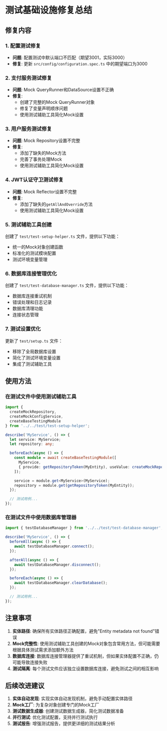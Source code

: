 # 测试基础设施修复总结

## 修复内容

### 1. 配置测试修复

- **问题**: 配置测试中默认端口不匹配（期望3001，实际3000）
- **修复**: 更新 `src/config/configuration.spec.ts` 中的期望端口为3000

### 2. 支付服务测试修复

- **问题**: Mock QueryRunner和DataSource设置不正确
- **修复**: 
  - 创建了完整的Mock QueryRunner对象
  - 修复了变量声明顺序问题
  - 使用测试辅助工具简化Mock设置

### 3. 用户服务测试修复

- **问题**: Mock Repository设置不完整
- **修复**: 
  - 添加了缺失的Mock方法
  - 完善了事务处理Mock
  - 使用测试辅助工具简化Mock设置

### 4. JWT认证守卫测试修复

- **问题**: Mock Reflector设置不完整
- **修复**: 
  - 添加了缺失的`getAllAndOverride`方法
  - 使用测试辅助工具简化Mock设置

### 5. 测试辅助工具创建

创建了 `test/test-setup-helper.ts` 文件，提供以下功能：
- 统一的Mock对象创建函数
- 标准化的测试模块配置
- 测试环境变量管理

### 6. 数据库连接管理优化

创建了 `test/test-database-manager.ts` 文件，提供以下功能：
- 数据库连接重试机制
- 错误处理和日志记录
- 数据库清理功能
- 连接状态管理

### 7. 测试设置优化

更新了 `test/setup.ts` 文件：
- 移除了全局数据库设置
- 简化了测试环境变量设置
- 集成了测试辅助工具

## 使用方法

### 在测试文件中使用测试辅助工具

```typescript
import { 
  createMockRepository,
  createMockConfigService,
  createBaseTestingModule
} from '../../test/test-setup-helper';

describe('MyService', () => {
  let service: MyService;
  let repository: any;

  beforeEach(async () => {
    const module = await createBaseTestingModule([
      MyService,
      { provide: getRepositoryToken(MyEntity), useValue: createMockRepository() }
    ]);

    service = module.get<MyService>(MyService);
    repository = module.get(getRepositoryToken(MyEntity));
  });

  // 测试用例...
});
```

### 在测试文件中使用数据库管理器

```typescript
import { testDatabaseManager } from '../../test/test-database-manager';

describe('MyService', () => {
  beforeAll(async () => {
    await testDatabaseManager.connect();
  });

  afterAll(async () => {
    await testDatabaseManager.disconnect();
  });

  beforeEach(async () => {
    await testDatabaseManager.clearDatabase();
  });

  // 测试用例...
});
```

## 注意事项

1. **实体路径**: 确保所有实体路径正确配置，避免"Entity metadata not found"错误
2. **Mock完整性**: 使用测试辅助工具创建的Mock对象包含常用方法，但可能需要根据具体测试需求添加额外方法
3. **数据库连接**: 数据库连接管理器提供了重试机制，但如果实体配置不正确，仍可能导致连接失败
4. **测试隔离**: 每个测试文件应该独立设置数据库连接，避免测试之间的相互影响

## 后续改进建议

1. **实体自动发现**: 实现实体自动发现机制，避免手动配置实体路径
2. **Mock工厂**: 为复杂对象创建专门的Mock工厂
3. **测试数据生成器**: 创建测试数据生成器，简化测试数据准备
4. **并行测试**: 优化测试配置，支持并行测试执行
5. **测试报告**: 增强测试报告，提供更详细的测试结果分析